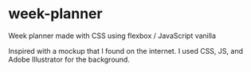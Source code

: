 # week-planner
Week planner made with CSS using flexbox / JavaScript vanilla

Inspired with a mockup that I found on the internet. I used CSS, JS, and Adobe Illustrator for the background.
